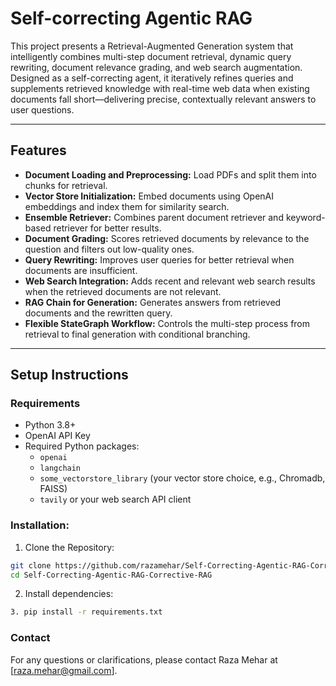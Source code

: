 # Self-correcting Agentic RAG

This project presents a Retrieval-Augmented Generation system that intelligently combines multi-step document retrieval, dynamic query rewriting, document relevance grading, and web search augmentation. Designed as a self-correcting agent, it iteratively refines queries and supplements retrieved knowledge with real-time web data when existing documents fall short—delivering precise, contextually relevant answers to user questions.

---

## Features

- **Document Loading and Preprocessing:** Load PDFs and split them into chunks for retrieval.
- **Vector Store Initialization:** Embed documents using OpenAI embeddings and index them for similarity search.
- **Ensemble Retriever:** Combines parent document retriever and keyword-based retriever for better results.
- **Document Grading:** Scores retrieved documents by relevance to the question and filters out low-quality ones.
- **Query Rewriting:** Improves user queries for better retrieval when documents are insufficient.
- **Web Search Integration:** Adds recent and relevant web search results when the retrieved documents are not relevant.
- **RAG Chain for Generation:** Generates answers from retrieved documents and the rewritten query.
- **Flexible StateGraph Workflow:** Controls the multi-step process from retrieval to final generation with conditional branching.

---

## Setup Instructions

### Requirements

- Python 3.8+
- OpenAI API Key
- Required Python packages:
  - `openai`
  - `langchain`
  - `some_vectorstore_library` (your vector store choice, e.g., Chromadb, FAISS)
  - `tavily` or your web search API client

### Installation:

1. Clone the Repository:
```bash
git clone https://github.com/razamehar/Self-Correcting-Agentic-RAG-Corrective-RAG.git
cd Self-Correcting-Agentic-RAG-Corrective-RAG
```

2. Install dependencies:
```bash
3. pip install -r requirements.txt
```

### Contact 
For any questions or clarifications, please contact Raza Mehar at [raza.mehar@gmail.com].